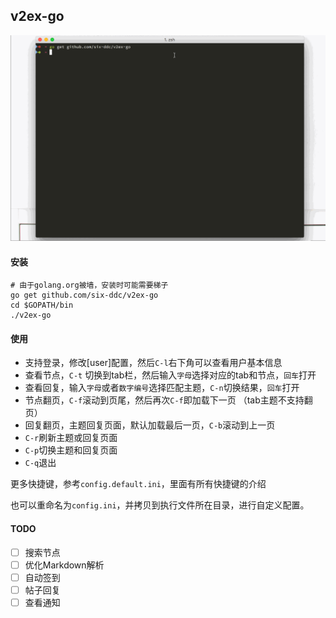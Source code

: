 ## v2ex-go

![g2ex.gif](./g2ex.gif)

#### 安装

``` shell
# 由于golang.org被墙，安装时可能需要梯子
go get github.com/six-ddc/v2ex-go
cd $GOPATH/bin
./v2ex-go
```


#### 使用

* 支持登录，修改[user]配置，然后`C-l`右下角可以查看用户基本信息
* 查看节点，`C-t` 切换到tab栏，然后输入`字母`选择对应的tab和节点，`回车`打开
* 查看回复，输入`字母`或者`数字编号`选择匹配主题，`C-n`切换结果，`回车`打开
* 节点翻页，`C-f`滚动到页尾，然后再次`C-f`即加载下一页 （tab主题不支持翻页）
* 回复翻页，主题回复页面，默认加载最后一页，`C-b`滚动到上一页
* `C-r`刷新主题或回复页面
* `C-p`切换主题和回复页面
* `C-q`退出

更多快捷键，参考`config.default.ini`，里面有所有快捷键的介绍

也可以重命名为`config.ini`，并拷贝到执行文件所在目录，进行自定义配置。

#### TODO

- [ ] 搜索节点
- [ ] 优化Markdown解析
- [ ] 自动签到
- [ ] 帖子回复
- [ ] 查看通知
